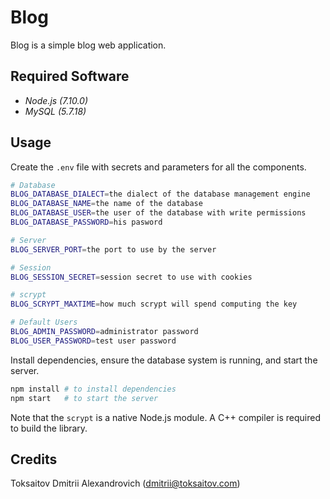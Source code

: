 Blog
====

Blog is a simple blog web application.

## Required Software

* _Node.js (7.10.0)_
* _MySQL (5.7.18)_

## Usage

Create the `.env` file with secrets and parameters for all the components.

```bash
# Database
BLOG_DATABASE_DIALECT=the dialect of the database management engine
BLOG_DATABASE_NAME=the name of the database
BLOG_DATABASE_USER=the user of the database with write permissions
BLOG_DATABASE_PASSWORD=his pasword

# Server
BLOG_SERVER_PORT=the port to use by the server

# Session
BLOG_SESSION_SECRET=session secret to use with cookies

# scrypt
BLOG_SCRYPT_MAXTIME=how much scrypt will spend computing the key

# Default Users
BLOG_ADMIN_PASSWORD=administrator password
BLOG_USER_PASSWORD=test user password
```

Install dependencies, ensure the database system is running, and start the
server.

```bash
npm install # to install dependencies
npm start   # to start the server
```

Note that the `scrypt` is a native Node.js module. A C++ compiler is required
to build the library.

## Credits

Toksaitov Dmitrii Alexandrovich (<dmitrii@toksaitov.com>)

